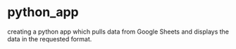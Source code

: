 # python_app
creating a python app which pulls data from Google Sheets and displays the data in the requested format.

